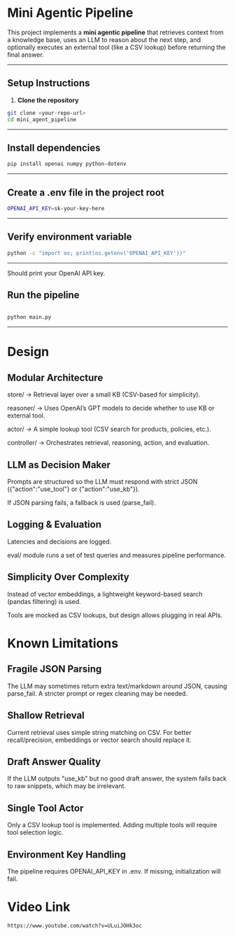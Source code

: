 # Mini Agentic Pipeline

This project implements a **mini agentic pipeline** that retrieves context from a knowledge base, uses an LLM to reason about the next step, and optionally executes an external tool (like a CSV lookup) before returning the final answer.

---

## Setup Instructions

1. **Clone the repository**

```bash
git clone <your-repo-url>
cd mini_agent_pipeline
```

--- 

## Install dependencies
```bash
pip install openai numpy python-dotenv
```

--- 
## Create a .env file in the project root
``` bash    
OPENAI_API_KEY=sk-your-key-here
```
--- 

## Verify environment variable
``` bash
python -c "import os; print(os.getenv('OPENAI_API_KEY'))"
```
--- 

Should print your OpenAI API key.

## Run the pipeline
``` bash    

python main.py
```

--- 



# Design 

## Modular Architecture

store/ → Retrieval layer over a small KB (CSV-based for simplicity).

reasoner/ → Uses OpenAI’s GPT models to decide whether to use KB or external tool.

actor/ → A simple lookup tool (CSV search for products, policies, etc.).

controller/ → Orchestrates retrieval, reasoning, action, and evaluation.

## LLM as Decision Maker

Prompts are structured so the LLM must respond with strict JSON ({"action":"use_tool"} or {"action":"use_kb"}).

If JSON parsing fails, a fallback is used (parse_fail).

## Logging & Evaluation

Latencies and decisions are logged.

eval/ module runs a set of test queries and measures pipeline performance.

## Simplicity Over Complexity

Instead of vector embeddings, a lightweight keyword-based search (pandas filtering) is used.

Tools are mocked as CSV lookups, but design allows plugging in real APIs.



# Known Limitations

## Fragile JSON Parsing
The LLM may sometimes return extra text/markdown around JSON, causing parse_fail. A stricter prompt or regex cleaning may be needed.

## Shallow Retrieval
Current retrieval uses simple string matching on CSV. For better recall/precision, embeddings or vector search should replace it.

## Draft Answer Quality
If the LLM outputs "use_kb" but no good draft answer, the system falls back to raw snippets, which may be irrelevant.

## Single Tool Actor
Only a CSV lookup tool is implemented. Adding multiple tools will require tool selection logic.


## Environment Key Handling
The pipeline requires OPENAI_API_KEY in .env. If missing, initialization will fail.



# Video Link
```bash
https://www.youtube.com/watch?v=ULuiJOHk3oc

```